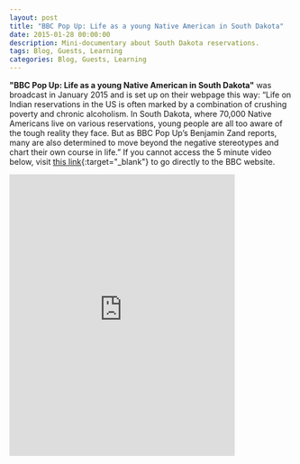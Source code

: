 ```yaml
---
layout: post
title: "BBC Pop Up: Life as a young Native American in South Dakota"
date: 2015-01-28 00:00:00
description: Mini-documentary about South Dakota reservations.
tags: Blog, Guests, Learning
categories: Blog, Guests, Learning
---
```


**"BBC Pop Up: Life as a young Native American in South Dakota"** was broadcast in January 2015 and is set up on their webpage this way: “Life on Indian reservations in the US is often marked by a combination of crushing poverty and chronic alcoholism. In South Dakota, where 70,000 Native Americans live on various reservations, young people are all too aware of the tough reality they face. But as BBC Pop Up’s Benjamin Zand reports, many are also determined to move beyond the negative stereotypes and chart their own course in life.” If you cannot access the 5 minute video below, visit [this link](https://www.bbc.com/news/av/magazine-30659678){:target="_blank"} to go directly to the BBC website.

<iframe width="400" height="500" frameborder="0" src="https://web.archive.org/web/20200331114505/https://emp.bbc.co.uk/emp/embed/smpEmbed.html?pid=http://playlists.bbc.co.uk/news/magazine-30659678A/playlist.sxml&product=news"></iframe>